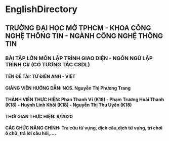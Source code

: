 # EnglishDirectory

<h2>TRƯỜNG ĐẠI HỌC MỞ TPHCM - KHOA CÔNG NGHỆ THÔNG TIN - NGÀNH CÔNG NGHỆ THÔNG TIN</h2>
<h3>BÀI TẬP LỚN MÔN LẬP TRÌNH GIAO DIỆN - NGÔN NGỮ LẬP TRÌNH C# (CÓ TƯƠNG TÁC CSDL)</h3>
<h4>TÊN ĐỀ TÀI: TỪ ĐIỂN ANH - VIỆT </h4>
<h4>GIẢNG VIÊN HƯỚNG DẪN: NCS. Nguyễn Thị Phương Trang<h4>
<h4>THÀNH VIÊN THỰC HIỆN: Phan Thanh Vĩ (K18) - Phạm Trương Hoài Thanh (K18) - Huỳnh Linh Khôi (K18) - Nguyễn Thị Thu Uyên (K18)</h4>
<h4>THỜI GIAN THỰC HIỆN: 9/2020 </h4>
<h4>CÁC CHỨC NĂNG CHÍNH: Tra cứu từ vựng, dịch câu,dịch từ vựng, trì chơi ô chữ, trả lời câu hỏi,....</h4>
